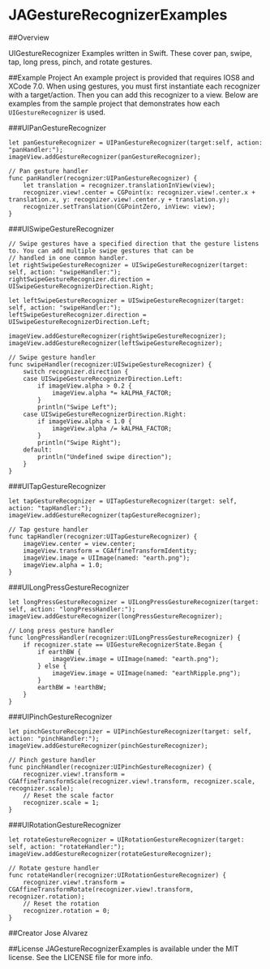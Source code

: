 JAGestureRecognizerExamples
===========================

##Overview

UIGestureRecognizer Examples written in Swift. These cover pan, swipe, tap, long press, pinch, and rotate gestures. 

##Example Project
An example project is provided that requires IOS8 and XCode 7.0. 
When using gestures, you must first instantiate each recognizer with a target/action. Then you can add this recognizer to a view. Below are examples from the sample project that demonstrates how each `UIGestureRecognizer` is used. 

###UIPanGestureRecognizer

```objc
let panGestureRecognizer = UIPanGestureRecognizer(target:self, action: "panHandler:");
imageView.addGestureRecognizer(panGestureRecognizer);

// Pan gesture handler
func panHandler(recognizer:UIPanGestureRecognizer) {
    let translation = recognizer.translationInView(view);
    recognizer.view!.center = CGPoint(x: recognizer.view!.center.x + translation.x, y: recognizer.view!.center.y + translation.y);
    recognizer.setTranslation(CGPointZero, inView: view);
}

```

###UISwipeGestureRecognizer

```objc
// Swipe gestures have a specified direction that the gesture listens to. You can add multiple swipe gestures that can be
// handled in one common handler. 
let rightSwipeGestureRecognizer = UISwipeGestureRecognizer(target: self, action: "swipeHandler:");
rightSwipeGestureRecognizer.direction = UISwipeGestureRecognizerDirection.Right;

let leftSwipeGestureRecognizer = UISwipeGestureRecognizer(target: self, action: "swipeHandler:");
leftSwipeGestureRecognizer.direction = UISwipeGestureRecognizerDirection.Left;

imageView.addGestureRecognizer(rightSwipeGestureRecognizer);
imageView.addGestureRecognizer(leftSwipeGestureRecognizer);

// Swipe gesture handler
func swipeHandler(recognizer:UISwipeGestureRecognizer) {
    switch recognizer.direction {
    case UISwipeGestureRecognizerDirection.Left:
        if imageView.alpha > 0.2 {
            imageView.alpha *= kALPHA_FACTOR;
        }
        println("Swipe Left");
    case UISwipeGestureRecognizerDirection.Right:
        if imageView.alpha < 1.0 {
            imageView.alpha /= kALPHA_FACTOR;
        }
        println("Swipe Right");
    default:
        println("Undefined swipe direction");
    }
}
```

###UITapGestureRecognizer

```objc
let tapGestureRecognizer = UITapGestureRecognizer(target: self, action: "tapHandler:");
imageView.addGestureRecognizer(tapGestureRecognizer);

// Tap gesture handler
func tapHandler(recognizer:UITapGestureRecognizer) {
    imageView.center = view.center;
    imageView.transform = CGAffineTransformIdentity;
    imageView.image = UIImage(named: "earth.png");
    imageView.alpha = 1.0;
}
```

###UILongPressGestureRecognizer

```objc
let longPressGestureRecognizer = UILongPressGestureRecognizer(target: self, action: "longPressHandler:");
imageView.addGestureRecognizer(longPressGestureRecognizer);

// Long press gesture handler
func longPressHandler(recognizer:UILongPressGestureRecognizer) {
    if recognizer.state == UIGestureRecognizerState.Began {
        if earthBW {
            imageView.image = UIImage(named: "earth.png");
        } else {
            imageView.image = UIImage(named: "earthRipple.png");
        }
        earthBW = !earthBW;
    }
}
```

###UIPinchGestureRecognizer

```objc
let pinchGestureRecognizer = UIPinchGestureRecognizer(target: self, action: "pinchHandler:");
imageView.addGestureRecognizer(pinchGestureRecognizer);

// Pinch gesture handler
func pinchHandler(recognizer:UIPinchGestureRecognizer) {
    recognizer.view!.transform = CGAffineTransformScale(recognizer.view!.transform, recognizer.scale, recognizer.scale);
    // Reset the scale factor
    recognizer.scale = 1;
}

```

###UIRotationGestureRecognizer

```objc
let rotateGestureRecognizer = UIRotationGestureRecognizer(target: self, action: "rotateHandler:");
imageView.addGestureRecognizer(rotateGestureRecognizer);

// Rotate gesture handler
func rotateHandler(recognizer:UIRotationGestureRecognizer) {
    recognizer.view!.transform = CGAffineTransformRotate(recognizer.view!.transform, recognizer.rotation);
    // Reset the rotation
    recognizer.rotation = 0;
}
```


##Creator
Jose Alvarez

##License
JAGestureRecognizerExamples is available under the MIT license. See the LICENSE file for more info.
